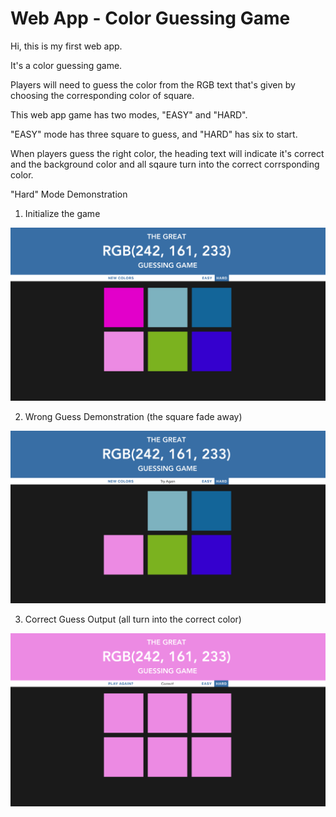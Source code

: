 # Web App - Color Guessing Game

Hi, this is my first web app.

It's a color guessing game. 

Players will need to guess the color from the RGB text that's given by choosing the corresponding color of square.

This web app game has two modes, "EASY" and "HARD".

"EASY" mode has three square to guess, and "HARD" has six to start.

When players guess the right color, the heading text will indicate it's correct and the background color and all sqaure turn into the correct corrsponding color.

"Hard" Mode Demonstration

1. Initialize the game

![Alt text](assets/1.png)



2. Wrong Guess Demonstration (the square fade away) 

![Alt text](assets/2.png)



3. Correct Guess Output (all turn into the correct color)

![Alt text](assets/3.png)
